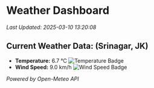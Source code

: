 
# Weather Dashboard

_Last Updated: 2025-03-10 13:20:08_

## Current Weather Data: (Srinagar, JK)
- **Temperature:** 6.7 °C ![Temperature Badge](https://img.shields.io/badge/Temperature-Low%20Temp-blue)
- **Wind Speed:** 9.0 km/h ![Wind Speed Badge](https://img.shields.io/badge/Wind%20Speed-Light%20Wind-blue)

*Powered by Open-Meteo API*
